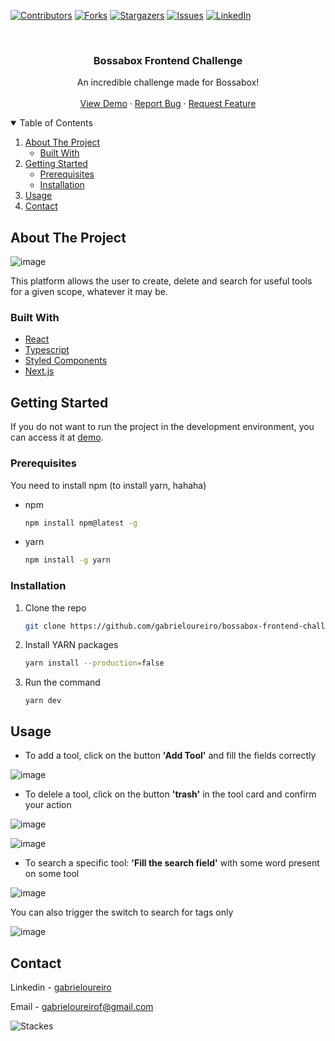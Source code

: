 
[![Contributors][contributors-shield]][contributors-url]
[![Forks][forks-shield]][forks-url]
[![Stargazers][stars-shield]][stars-url]
[![Issues][issues-shield]][issues-url]
[![LinkedIn][linkedin-shield]][linkedin-url]


<!-- PROJECT -->
<br />
<p align="center">

  <h3 align="center">Bossabox Frontend Challenge</h3>

  <p align="center">
      An incredible challenge made for Bossabox!
    <br />
    <br />
    <a href="https://bossabox-frontend-challenge.vercel.app/">View Demo</a>
    ·
    <a href="https://github.com/gabrieloureiro/bossabox-frontend-challenge/issues">Report Bug</a>
    ·
    <a href="https://github.com/gabrieloureiro/bossabox-frontend-challenge/issues">Request Feature</a>
  </p>
</p>



<!-- TABLE OF CONTENTS -->
<details open="open">
  <summary>Table of Contents</summary>
  <ol>
    <li>
      <a href="#about-the-project">About The Project</a>
      <ul>
        <li><a href="#built-with">Built With</a></li>
      </ul>
    </li>
    <li>
      <a href="#getting-started">Getting Started</a>
      <ul>
        <li><a href="#prerequisites">Prerequisites</a></li>
        <li><a href="#installation">Installation</a></li>
      </ul>
    </li>
    <li><a href="#usage">Usage</a></li>
    <li><a href="#contact">Contact</a></li>
  </ol>
</details>



<!-- ABOUT THE PROJECT -->
## About The Project

![image](https://user-images.githubusercontent.com/39869298/108779918-6950de00-7546-11eb-9c2c-86c76e010ff9.png)

This platform allows the user to create, delete and search for useful tools for a given scope, whatever it may be.
### Built With

* [React](https://reactjs.org/)
* [Typescript](https://www.typescriptlang.org/)
* [Styled Components](https://styled-components.com/)
* [Next.js](https://nextjs.org/)


<!-- GETTING STARTED -->
## Getting Started

If you do not want to run the project in the development environment, you can access it at [demo](https://bossabox-frontend-challenge.vercel.app/).

### Prerequisites

You need to install npm (to install yarn, hahaha)

* npm
  ```sh
  npm install npm@latest -g
  ```

* yarn
  ```sh
  npm install -g yarn
  ```

### Installation

1. Clone the repo
   ```sh
   git clone https://github.com/gabrieloureiro/bossabox-frontend-challenge.git
   ```
2. Install YARN packages
   ```sh
   yarn install --production=false
   ```
3. Run the command
   ```JS
   yarn dev
   ```


<!-- USAGE EXAMPLES -->
## Usage

* To add a tool, click on the button <strong>'Add Tool'</strong> and fill the fields correctly

![image](https://user-images.githubusercontent.com/39869298/108784981-48d95180-754f-11eb-9954-277fa3bc0442.png)

* To delele a tool, click on the button <strong>'trash'</strong> in the tool card and confirm your action

![image](https://user-images.githubusercontent.com/39869298/108785197-af5e6f80-754f-11eb-84ad-a1b1380473b0.png)

![image](https://user-images.githubusercontent.com/39869298/108785215-b7b6aa80-754f-11eb-9a8d-026c9f3cf449.png)

* To search a specific tool: <strong>'Fill the search field'</strong> with some word present on some tool

![image](https://user-images.githubusercontent.com/39869298/108785449-30b60200-7550-11eb-97bf-8cf651653883.png)

You can also trigger the switch to search for tags only

![image](https://user-images.githubusercontent.com/39869298/108785559-6ce96280-7550-11eb-8dae-0a447507afe3.png)

<!-- CONTACT -->
## Contact

Linkedin - [gabrieloureiro](https://linkedin.com/in/gabrieloureiro)


Email - [gabrieloureirof@gmail.com](mailto:gabrieloureirof@gmail.com)


![Stackes][stacks]


<!-- MARKDOWN LINKS & IMAGES -->
<!-- https://www.markdownguide.org/basic-syntax/#reference-style-links -->
[contributors-shield]: https://img.shields.io/github/contributors/gabrieloureiro/bossabox-frontend-challenge.svg?style=for-the-badge
[contributors-url]: https://github.com/gabrieloureiro/bossabox-frontend-challenge/graphs/contributors
[forks-shield]: https://img.shields.io/github/forks/gabrieloureiro/bossabox-frontend-challenge.svg?style=for-the-badge
[forks-url]: https://github.com/gabrieloureiro/bossabox-frontend-challenge/network/members
[stars-shield]: https://img.shields.io/github/stars/gabrieloureiro/bossabox-frontend-challenge.svg?style=for-the-badge
[stars-url]: https://github.com/gabrieloureiro/bossabox-frontend-challenge/stargazers
[issues-shield]: https://img.shields.io/github/issues/gabrieloureiro/bossabox-frontend-challenge.svg?style=for-the-badge
[issues-url]: https://github.com/gabrieloureiro/bossabox-frontend-challenge/issues
[linkedin-shield]: https://img.shields.io/badge/-LinkedIn-black.svg?style=for-the-badge&logo=linkedin&colorB=555
[linkedin-url]: https://linkedin.com/in/gabrieloureiro
[product-screenshot]: images/screenshot.png
[stacks]: https://user-images.githubusercontent.com/39869298/108784490-475b5980-754e-11eb-8ddd-059aebfac5af.png

